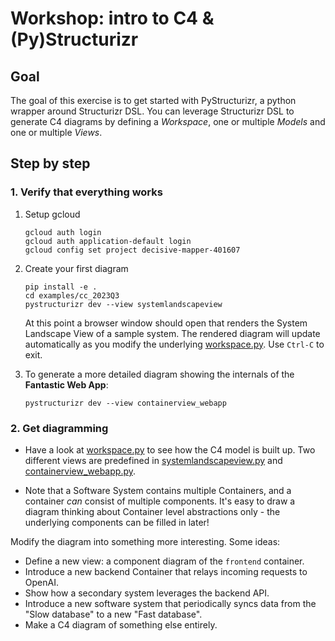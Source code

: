 # Workshop: intro to C4 & (Py)Structurizr

## Goal

The goal of this exercise is to get started with PyStructurizr, a python wrapper around Structurizr DSL.
You can leverage Structurizr DSL to generate C4 diagrams by defining a *Workspace*, one or multiple *Models* and one or multiple *Views*.

## Step by step

### 1. Verify that everything works

1. Setup gcloud

    ```commandline
    gcloud auth login
    gcloud auth application-default login
    gcloud config set project decisive-mapper-401607
    ```

2. Create your first diagram

    ```commandline
    pip install -e .
    cd examples/cc_2023Q3
    pystructurizr dev --view systemlandscapeview
    ```

    At this point a browser window should open that renders the System Landscape View of a sample system.
    The rendered diagram will update automatically as you modify the underlying [workspace.py](./workspace.py). Use `Ctrl-C` to exit.

3. To generate a more detailed diagram showing the internals of the **Fantastic Web App**:

    ```commandline
    pystructurizr dev --view containerview_webapp
    ```

### 2. Get diagramming

* Have a look at [workspace.py](./workspace.py) to see how the C4 model is built up. Two different views are predefined in [systemlandscapeview.py](./systemlandscapeview.py) and [containerview_webapp.py](./containerview_webapp.py).

* Note that a Software System contains multiple Containers, and a container *can* consist of multiple components. It's easy to draw a diagram thinking about Container level abstractions only - the underlying components can be filled in later!

Modify the diagram into something more interesting. Some ideas:

* Define a new view: a component diagram of the `frontend` container.
* Introduce a new backend Container that relays incoming requests to OpenAI.
* Show how a secondary system leverages the backend API.
* Introduce a new software system that periodically syncs data from the "Slow database" to a new "Fast database".
* Make a C4 diagram of something else entirely.
